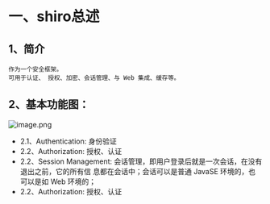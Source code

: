 # 一、shiro总述 
## 1、简介
    作为一个安全框架。
    可用于认证、 授权、加密、会话管理、与 Web 集成、缓存等。
## 2、基本功能图：
![image.png](https://i.loli.net/2019/10/29/2i4QPAGSRXC5Bo8.png)
- 2.1、Authentication:
   身份验证
- 2.2、Authorization:
   授权、认证
- 2.2、Session Management:
 		会话管理，即用户登录后就是一次会话，在没有退出之前，它的所有信 息都在会话中；会话可以是普通 JavaSE 环境的，也可以是如 Web 环境的；
- 2.2、Authorization:
   授权、认证
